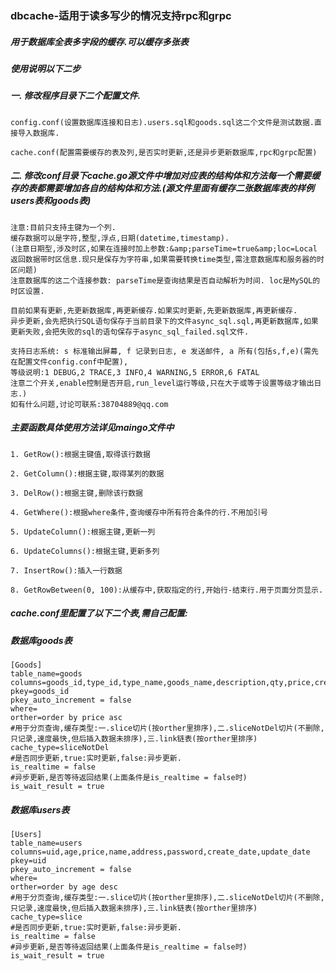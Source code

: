 ### dbcache-适用于读多写少的情况支持rpc和grpc
##### 用于数据库全表多字段的缓存.可以缓存多张表

##### 使用说明以下二步

#####  一. 修改程序目录下二个配置文件.
	
	config.conf(设置数据库连接和日志).users.sql和goods.sql这二个文件是测试数据.直接导入数据库.
	
	cache.conf(配置需要缓存的表及列,是否实时更新,还是异步更新数据库,rpc和grpc配置)
	
#####  二. 修改conf目录下cache.go源文件中增加对应表的结构体和方法每一个需要缓存的表都需要增加各自的结构体和方法.(源文件里面有缓存二张数据库表的样例users表和goods表)

    注意:目前只支持主键为一个列.
    缓存数据可以是字符,整型,浮点,日期(datetime,timestamp).	
    (注意日期型,涉及时区,如果在连接时加上参数:&amp;parseTime=true&amp;loc=Local 返回数据带时区信息.现只是保存为字符串,如果需要转换time类型,需注意数据库和服务器的时区问题)
    注意数据库的这二个连接参数: parseTime是查询结果是否自动解析为时间. loc是MySQL的时区设置.

    目前如果有更新,先更新数据库,再更新缓存.如果实时更新,先更新数据库,再更新缓存.
    异步更新,会先把执行SQL语句保存于当前目录下的文件async_sql.sql,再更新数据库,如果更新失败,会把失败的sql的语句保存于async_sql_failed.sql文件.

    支持日志系统: s 标准输出屏幕, f 记录到日志, e 发送邮件, a 所有(包括s,f,e)(需先在配置文件config.conf中配置),
    等级说明:1 DEBUG,2 TRACE,3 INFO,4 WARNING,5 ERROR,6 FATAL
    注意二个开关,enable控制是否开启,run_level运行等级,只在大于或等于设置等级才输出日志.)
    如有什么问题,讨论可联系:38704889@qq.com

##### 主要函数具体使用方法详见maingo文件中

    1. GetRow():根据主键值,取得该行数据

    2. GetColumn():根据主键,取得某列的数据

    3. DelRow():根据主键,删除该行数据

    4. GetWhere():根据where条件,查询缓存中所有符合条件的行.不用加引号

    5. UpdateColumn():根据主键,更新一列

    6. UpdateColumns():根据主键,更新多列

    7. InsertRow():插入一行数据

    8. GetRowBetween(0, 100):从缓存中,获取指定的行,开始行-结束行.用于页面分页显示.

##### cache.conf里配置了以下二个表,需自己配置:
##### 数据库goods表

    [Goods]
    table_name=goods
    columns=goods_id,type_id,type_name,goods_name,description,qty,price,create_date,update_date
    pkey=goods_id
    pkey_auto_increment = false
    where=
    orther=order by price asc
    #用于分页查询,缓存类型:一.slice切片(按orther里排序),二.sliceNotDel切片(不删除,只记录,速度最快,但后插入数据未排序),三.link链表(按orther里排序)
    cache_type=sliceNotDel
    #是否同步更新,true:实时更新,false:异步更新.
    is_realtime = false
    #异步更新,是否等待返回结果(上面条件是is_realtime = false时)
    is_wait_result = true

##### 数据库users表

    [Users]
    table_name=users
    columns=uid,age,price,name,address,password,create_date,update_date
    pkey=uid
    pkey_auto_increment = false
    where=
    orther=order by age desc
    #用于分页查询,缓存类型:一.slice切片(按orther里排序),二.sliceNotDel切片(不删除,只记录,速度最快,但后插入数据未排序),三.link链表(按orther里排序)
    cache_type=slice
    #是否同步更新,true:实时更新,false:异步更新.
    is_realtime = false
    #异步更新,是否等待返回结果(上面条件是is_realtime = false时)
    is_wait_result = true
